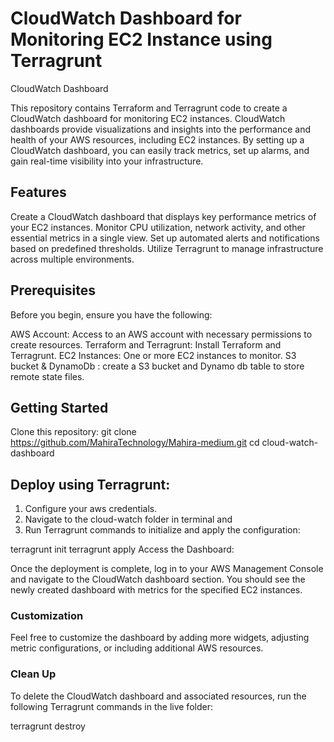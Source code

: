 #                                                 CloudWatch Dashboard for Monitoring EC2 Instance using Terragrunt
 CloudWatch Dashboard

This repository contains Terraform and Terragrunt code to create a CloudWatch dashboard for monitoring EC2 instances. CloudWatch dashboards provide visualizations and insights into the performance and health of your AWS resources, including EC2 instances. By setting up a CloudWatch dashboard, you can easily track metrics, set up alarms, and gain real-time visibility into your infrastructure.

## Features
Create a CloudWatch dashboard that displays key performance metrics of your EC2 instances.
Monitor CPU utilization, network activity, and other essential metrics in a single view.
Set up automated alerts and notifications based on predefined thresholds.
Utilize Terragrunt to manage infrastructure across multiple environments.

## Prerequisites
Before you begin, ensure you have the following:

AWS Account: Access to an AWS account with necessary permissions to create resources.
Terraform and Terragrunt: Install Terraform and Terragrunt.
EC2 Instances: One or more EC2 instances to monitor.
S3 bucket & DynamoDb : create a S3 bucket and Dynamo db table to store remote state files. 

## Getting Started
Clone this repository:
git clone https://github.com/MahiraTechnology/Mahira-medium.git
cd cloud-watch-dashboard

## Deploy using Terragrunt:
1. Configure your aws credentials.
2. Navigate to the cloud-watch folder in terminal and 
3. Run Terragrunt commands to initialize and apply the configuration:

terragrunt init
terragrunt apply
Access the Dashboard:

Once the deployment is complete, log in to your AWS Management Console and navigate to the CloudWatch dashboard section. You should see the newly created dashboard with metrics for the specified EC2 instances.

### Customization
Feel free to customize the dashboard by adding more widgets, adjusting metric configurations, or including additional AWS resources.

### Clean Up
To delete the CloudWatch dashboard and associated resources, run the following Terragrunt commands in the live folder:

terragrunt destroy